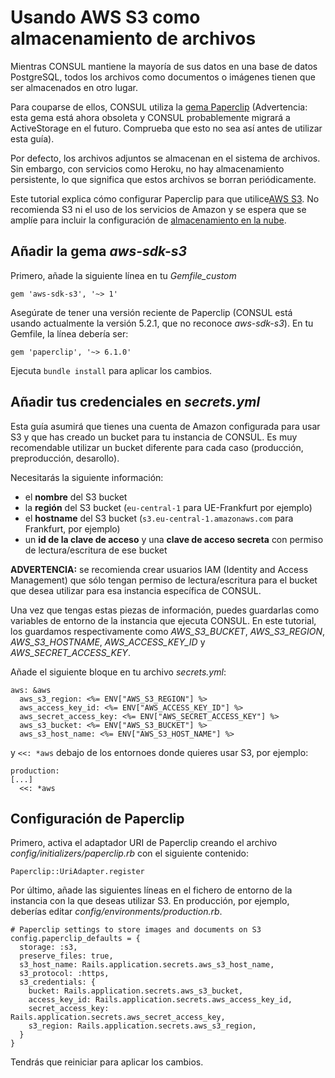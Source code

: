 # Usando AWS S3 como almacenamiento de archivos

Mientras CONSUL mantiene la mayoría de sus datos en una base de datos PostgreSQL, todos los archivos como documentos o imágenes tienen que ser almacenados en otro lugar.

Para couparse de ellos, CONSUL utiliza la [gema Paperclip](https://github.com/thoughtbot/paperclip) (Advertencia: esta gema está ahora obsoleta y CONSUL probablemente migrará a ActiveStorage en el futuro. Comprueba que esto no sea así antes de utilizar esta guía).

Por defecto, los archivos adjuntos se almacenan en el sistema de archivos. Sin embargo, con servicios como Heroku, no hay almacenamiento persistente, lo que significa que estos archivos se borran periódicamente.

Este tutorial explica cómo configurar Paperclip para que utilice[AWS S3](https://aws.amazon.com/fr/s3/). No recomienda S3 ni el uso de los servicios de Amazon y se espera que se amplíe para incluir la configuración de [almacenamiento en la nube](http://fog.io/storage/).

## Añadir la gema *aws-sdk-s3*

Primero, añade la siguiente línea en tu *Gemfile_custom*

```
gem 'aws-sdk-s3', '~> 1'
```

Asegúrate de tener una versión reciente de Paperclip (CONSUL está usando actualmente la versión 5.2.1, que no reconoce *aws-sdk-s3*). En tu Gemfile, la línea debería ser:

```
gem 'paperclip', '~> 6.1.0'
```

Ejecuta `bundle install` para aplicar los cambios.

## Añadir tus credenciales en *secrets.yml*

Esta guía asumirá que tienes una cuenta de Amazon configurada para usar S3 y que has creado un bucket para tu instancia de CONSUL. Es muy recomendable utilizar un bucket diferente para cada caso (producción, preproducción, desarollo).

Necesitarás la siguiente información:
- el **nombre** del S3 bucket
- la **región** del S3 bucket (`eu-central-1` para UE-Frankfurt por ejemplo)
- el **hostname** del S3 bucket (`s3.eu-central-1.amazonaws.com` para Frankfurt, por ejemplo)
- un **id de la clave de acceso** y una **clave de acceso secreta** con permiso de lectura/escritura de ese bucket

**ADVERTENCIA:** se recomienda crear usuarios IAM (Identity and Access Management) que sólo tengan permiso de lectura/escritura para el bucket que desea utilizar para esa instancia específica de CONSUL.

Una vez que tengas estas piezas de información, puedes guardarlas como variables de entorno de la instancia que ejecuta CONSUL. En este tutorial, los guardamos respectivamente como *AWS_S3_BUCKET*, *AWS_S3_REGION*, *AWS_S3_HOSTNAME*, *AWS_ACCESS_KEY_ID* y *AWS_SECRET_ACCESS_KEY*.

Añade el siguiente bloque en tu archivo *secrets.yml*:

```
aws: &aws
  aws_s3_region: <%= ENV["AWS_S3_REGION"] %>
  aws_access_key_id: <%= ENV["AWS_ACCESS_KEY_ID"] %>
  aws_secret_access_key: <%= ENV["AWS_SECRET_ACCESS_KEY"] %>
  aws_s3_bucket: <%= ENV["AWS_S3_BUCKET"] %>
  aws_s3_host_name: <%= ENV["AWS_S3_HOST_NAME"] %>
```

y `<<: *aws` debajo de los entornoes donde quieres usar S3, por ejemplo:

```
production:
[...]
  <<: *aws
```

## Configuración de Paperclip
Primero, activa el adaptador URI de Paperclip creando el archivo *config/initializers/paperclip.rb* con el siguiente contenido:

```
Paperclip::UriAdapter.register
```

Por último, añade las siguientes líneas en el fichero de entorno de la instancia con la que deseas utilizar S3. En producción, por ejemplo, deberías editar *config/environments/production.rb*.

```
# Paperclip settings to store images and documents on S3
config.paperclip_defaults = {
  storage: :s3,
  preserve_files: true,
  s3_host_name: Rails.application.secrets.aws_s3_host_name,
  s3_protocol: :https,
  s3_credentials: {
    bucket: Rails.application.secrets.aws_s3_bucket,
    access_key_id: Rails.application.secrets.aws_access_key_id,
    secret_access_key: Rails.application.secrets.aws_secret_access_key,
    s3_region: Rails.application.secrets.aws_s3_region,
  }
}
```

Tendrás que reiniciar para aplicar los cambios.
